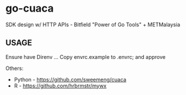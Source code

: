 # go-cuaca
SDK design w/ HTTP APIs - Bitfield "Power of Go Tools" + METMalaysia

## USAGE

Ensure have Direnv ...
Copy envrc.example to .envrc; and approve 

Others:

- Python - https://github.com/sweemeng/cuaca
- R - https://github.com/hrbrmstr/mywx

